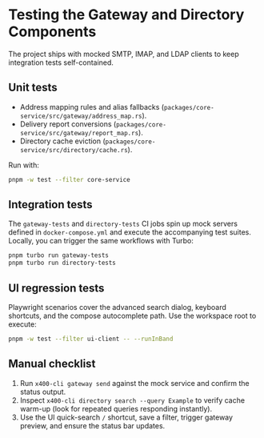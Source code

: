 # Testing the Gateway and Directory Components

The project ships with mocked SMTP, IMAP, and LDAP clients to keep integration tests self-contained.

## Unit tests

- Address mapping rules and alias fallbacks (`packages/core-service/src/gateway/address_map.rs`).
- Delivery report conversions (`packages/core-service/src/gateway/report_map.rs`).
- Directory cache eviction (`packages/core-service/src/directory/cache.rs`).

Run with:

```bash
pnpm -w test --filter core-service
```

## Integration tests

The `gateway-tests` and `directory-tests` CI jobs spin up mock servers defined in `docker-compose.yml`
and execute the accompanying test suites. Locally, you can trigger the same workflows with Turbo:

```bash
pnpm turbo run gateway-tests
pnpm turbo run directory-tests
```

## UI regression tests

Playwright scenarios cover the advanced search dialog, keyboard shortcuts, and the compose
autocomplete path. Use the workspace root to execute:

```bash
pnpm -w test --filter ui-client -- --runInBand
```

## Manual checklist

1. Run `x400-cli gateway send` against the mock service and confirm the status output.
2. Inspect `x400-cli directory search --query Example` to verify cache warm-up (look for repeated
   queries responding instantly).
3. Use the UI quick-search `/` shortcut, save a filter, trigger gateway preview, and ensure the status
   bar updates.
